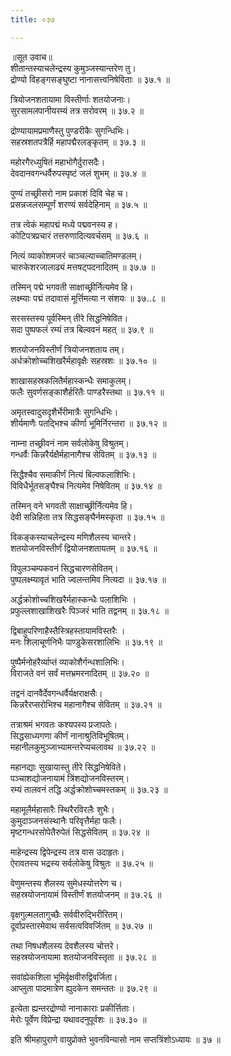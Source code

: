 ```yaml
---
title: ०३७

---
```

॥सूत उवाच॥  
शीतान्तस्याचलेन्द्रस्य कुमुञ्जस्यान्तरेण तु।  
द्रोण्यो विहङ्गसङ्घुष्टा नानासत्त्वनिषेविताः ॥ ३७.१ ॥  
  
त्रियोजनशतायामा विस्तीर्णाः शतयोजनाः।  
सुरसामलपानीयरम्यं तत्र सरोवरम् ॥ ३७.२ ॥  
  
द्रोण्यायामप्रमाणैस्तु पुण्डरीकैः सुगन्धिभिः।  
सहस्रशतपत्रैर्हि महापद्मैरलङ्कृतम् ॥ ३७.३ ॥  
  
महोरगैरध्युषितं महाभोगैर्दुरासदैः।  
देवदानवगन्धर्वैरुपस्पृष्टं जलं शुभम् ॥ ३७.४ ॥  
  
पुण्यं तच्छ्रीसरो नाम प्रकाशं दिवि चेह च।  
प्रसन्नजलसम्पूर्णं शरण्यं सर्वदेहिनाम् ॥ ३७.५ ॥  
  
तत्र त्वेकं महापद्मं मध्ये पद्मवनस्य ह।  
कोटिपत्रप्रचारं तत्तरुणादित्यवर्चसम् ॥ ३७.६ ॥  
  
नित्यं व्याकोशमजरं चाञ्चल्याच्चातिमण्डलम्।  
चारुकेशरजालाढ्यं मत्तषट्‌पदनादितम् ॥ ३७.७ ॥  
  
तस्मिन् पद्मे भगवती साक्षाच्छ्रीर्नित्यमेव हि।  
लक्ष्म्याः पद्मं तदावासं मूर्त्तिमत्या न संशयः ॥ ३७..८ ॥  
  
सरसस्तस्य पूर्वस्मिन् तीरे सिद्धनिषेवित।  
सदा पुष्पफलं रम्यं तत्र बिल्ववनं महत् ॥ ३७.९ ॥  
  
शतयोजनविस्तीर्णं त्रियोजनशताय तम्।  
अर्धक्रोशोच्चशिखरैर्महावृक्षैः सहस्रशः ॥ ३७.१० ॥  
  
शाखासहस्रकलितैर्महास्कन्धैः समाकुलम्।  
फलैः सुवर्णसङ्काशैर्हरितैः पाण्डरैस्तथा ॥ ३७.११ ॥  
  
अमृतस्वादुसदृशैर्भेरीमात्रैः सुगन्धिभिः।  
शीर्यमाणैः पतद्भिश्च कीर्णा भूमिर्निरन्तरा ॥ ३७.१२ ॥  
  
नाम्ना तच्छ्रीवनं नाम सर्वलोकेषु विश्रुतम्।  
गन्धर्वैः किन्नरैर्यक्षैर्महानागैश्च सेवितम् ॥ ३७.१३ ॥  
  
सिद्धैश्चैव समाकीर्णं नित्यं बिल्वफलाशिभिः।  
विविधैर्भूतसङ्घैश्च नित्यमेव निषेवितम् ॥ ३७.१४ ॥  
  
तस्मिन् वने भगवती साक्षाच्छ्रीर्नित्यमेव हि।  
देवी सन्निहिता तत्र सिद्धसङ्घैर्नमस्कृता ॥ ३७.१५ ॥  
  
विकङ्कस्याचलेन्द्रस्य मणिशैलस्य चान्तरे।  
शतयोजनविस्तीर्णं द्वियोजनशतायतम् ॥ ३७.१६ ॥  
  
विपुलञ्चम्पकवनं सिद्धचारणसेवितम्।  
पुष्पलक्ष्म्यावृतं भाति ज्वलन्तमिव नित्यदा ॥ ३७.१७ ॥  
  
अर्द्धक्रोशोच्चशिखरैर्महास्कन्धैः पलाशिभिः ।  
प्रफुल्लशाखाशिखरैः पिञ्जरं भाति तद्वनम् ॥ ३७.१८ ॥  
  
द्विबाहुपरिणाहैस्तैस्त्रिहस्तायामविस्तरैः ।  
मनः शिलाचूर्णनिभैः पाण्डुकेसरशालिभिः ॥ ३७.१९ ॥  
  
पुष्पैर्मनोहरैर्व्याप्तं व्याकोशैर्गन्धशालिभिः।  
विराजते वनं सर्वं मत्तभ्रमरनादितम् ॥ ३७.२० ॥  
  
तद्वनं दानवैर्देवगन्धर्वैर्यक्षराक्षसैः।  
किन्नरैरप्सरोभिश्च महानागैश्च सेवितम् ॥ ३७.२१ ॥  
  
तत्राश्रमं भगवतः कश्यपस्य प्रजापतेः।  
सिद्धसाध्यगणा कीर्णं नानाश्रुतिविभूषितम्।  
महानीलकुमुञ्जाभ्यामन्तरेप्यचलावथ ॥ ३७.२२ ॥  
  
महानद्याः सुखायास्तु तीरे सिद्धनिषेविते।  
पञ्चाशद्योजनायामं त्रिंशद्योजनविस्तरम्।  
रम्यं तालवनं तद्धि अर्द्धक्रोशोच्चमस्तकम् ॥ ३७.२३ ॥  
  
महामूलैर्महासारैः स्थिरैरविरलैः शुभैः।  
कुमुदाञ्जनसंस्थानैः परिवृत्तैर्महा फलैः।  
मृष्टगन्धरसोपेतैरुपेतं सिद्धसेवितम् ॥ ३७.२४ ॥  
  
माहेन्द्रस्य द्विपेन्द्रस्य तत्र वास उदाहृतः।  
ऐरावतस्य भद्रस्य सर्वलोकेषु विश्रुतः ॥ ३७.२५ ॥  
  
वेणुमन्तस्य शैलस्य सुमेधस्योत्तरेण च।  
सहस्रयोजनायामं विस्तीर्णं शतयोजनम् ॥ ३७.२६ ॥  
  
वृक्षगुल्मलतागुच्छैः सर्ववीरुद्भिरीरितम्।  
दूर्वाप्रस्तारमेवाथ सर्वसत्वविवर्जितम् ॥ ३७.२७ ॥  
  
तथा निषधशैलस्य देवशैलस्य चोत्तरे।  
सहस्रयोजनायामा शतयोजनविस्तृता ॥ ३७.२८ ॥  
  
 सवांह्येकशिला भूमिर्वृक्षवीरुद्विवर्जिता।  
आप्लुता पादमात्रेण ह्युदकेन समन्ततः ॥ ३७.२९ ॥  
  
इत्येता ह्यन्तरद्रोण्यो नानाकाराः प्रकीर्त्तिताः।  
मेरोः पूर्वेण विप्रेन्द्रा यथावदनुपूर्वशः ॥ ३७.३० ॥  
  
इति श्रीमहापुराणे वायुप्रोक्ते भुवनविन्यासो नाम सप्तत्रिंशोऽध्यायः ॥ ३७ ॥